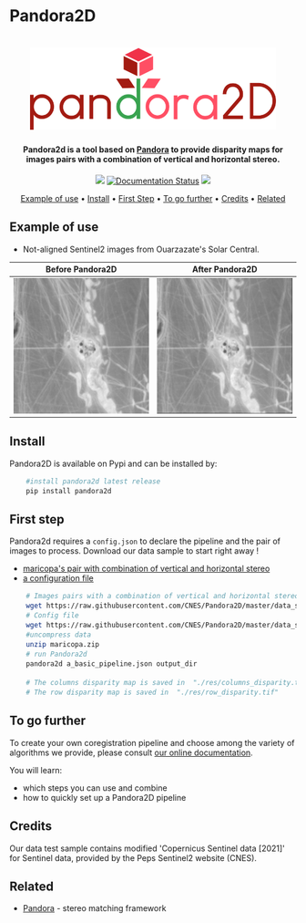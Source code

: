 # Pandora2D

<h1 align="center">
<a href="https://pandora2d.readthedocs.io/?badge=latest"><img src="https://raw.githubusercontent.com/CNES/Pandora2D/master/doc/sources/Images/logo/logo_pandora2d.png?inline=false" alt="Pandora2D coregistration Framework" width="432"></a>
</h1>

<h4 align="center">Pandora2d  is a tool based on <a href="https://github.com/CNES/Pandora">Pandora<a/> to provide disparity maps
for images pairs with a combination of vertical and horizontal stereo.</h4>

<p align="center">
  <a><img src="https://github.com/CNES/Pandora2D/actions/workflows/pandora2d_ci.yml/badge.svg?branch=master"></a>
  <a href='https://pandora2d.readthedocs.io/?badge=latest'><img src='https://readthedocs.org/projects/pandora2d/badge/?version=latest' alt='Documentation Status' /></a>
  <a href="https://opensource.org/licenses/Apache-2.0/"><img src="https://img.shields.io/badge/License-Apache%202.0-blue.svg"></a>
</p>

<p align="center">
  <a href="#example-of-use">Example of use</a> •
  <a href="#install">Install</a> •
  <a href="#first-step">First Step</a> •
  <a href="#to-go-further">To go further</a> •
  <a href="#credits">Credits</a> •
  <a href="#related">Related</a> 
</p>

## Example of use

* Not-aligned Sentinel2 images from Ouarzazate's Solar Central.

Before Pandora2D   |  After Pandora2D
:-----------------:|:----------------:
![](https://raw.githubusercontent.com/CNES/Pandora2D/master/docs/source/Images/avant_recalage.gif?inline=false)  |  ![](https://raw.githubusercontent.com/CNES/Pandora2D/master/docs/source/Images/apres_recalage.gif?inline=false)


## Install

Pandora2D is available on Pypi and can be installed by:

```bash
    #install pandora2d latest release
    pip install pandora2d
````

## First step

Pandora2d requires a `config.json` to declare the pipeline and the pair of images to process.
Download our data sample to start right away !

- [maricopa's pair with combination of vertical and horizontal stereo](https://raw.githubusercontent.com/CNES/Pandora2D/master/data_samples/images/maricopa.zip)
- [a configuration file](https://raw.githubusercontent.com/CNES/Pandora2D/master/data_samples/json_conf_files/a_basic_pipeline.json)

```bash
    # Images pairs with a combination of vertical and horizontal stereo
    wget https://raw.githubusercontent.com/CNES/Pandora2D/master/data_samples/images/maricopa.zip
    # Config file
    wget https://raw.githubusercontent.com/CNES/Pandora2D/master/data_samples/json_conf_files/a_basic_pipeline.json
    #uncompress data
    unzip maricopa.zip
    # run Pandora2d
    pandora2d a_basic_pipeline.json output_dir

    # The columns disparity map is saved in  "./res/columns_disparity.tif"
    # The row disparity map is saved in  "./res/row_disparity.tif"
```

## To go further

To create your own coregistration pipeline and choose among the variety of
algorithms we provide, please consult [our online documentation](https://pandora2d.readthedocs.io/en/latest/).

You will learn:

* which steps you can use and combine
* how to quickly set up a Pandora2D pipeline

## Credits

Our data test sample contains  modified  'Copernicus  Sentinel  data  [2021]'  for  Sentinel  data, provided by the Peps Sentinel2 website (CNES). 


## Related

* [Pandora](<https://github.com/cnes/pandora>) - stereo matching framework
